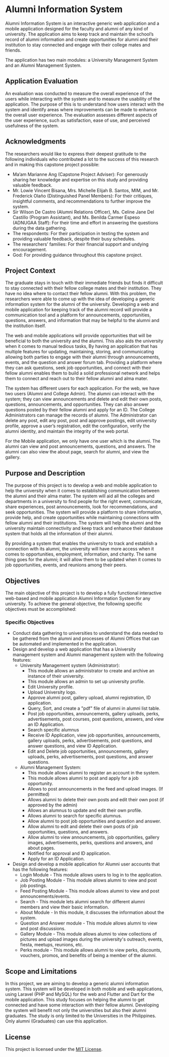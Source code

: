 # Alumni Information System

Alumni Information System is an interactive generic web application and a mobile application designed for the faculty and alumni of any kind of university. The application aims to keep track and maintain the school’s record of alumni information and create opportunities for alumni and their institution to stay connected and engage with their college mates and friends.

The application has two main modules: a University Management System and an Alumni Management System.

## Application Evaluation

An evaluation was conducted to measure the overall experience of the users while interacting with the system and to measure the usability of the application. The purpose of this is to understand how users interact with the system and identify areas where improvements can be made to enhance the overall user experience. The evaluation assesses different aspects of the user experience, such as satisfaction, ease of use, and perceived usefulness of the system.

## Acknowledgments

The researchers would like to express their deepest gratitude to the following individuals who contributed a lot to the success of this research and in making this capstone project possible:

- Ma’am Marianne Ang (Capstone Project Adviser): For generously sharing her knowledge and expertise on this study and providing valuable feedback.
- Mr. Lowie Vincent Bisana, Mrs. Michelle Elijah B. Santos, MIM, and Mr. Frederick Olaño (Distinguished Panel Members): For their critiques, insightful comments, and recommendations to further improve the system.
- Sir Wilson De Castro (Alumni Relations Officer), Ms. Celine Jane Del Castillo (Program Assistant), and Ms. Benilda Carmer Espeso (ADNUGAA Staff): For their time and effort in answering the questions during the data gathering.
- The respondents: For their participation in testing the system and providing valuable feedback, despite their busy schedules.
- The researchers’ families: For their financial support and undying encouragement.
- God: For providing guidance throughout this capstone project.

## Project Context
The graduate stays in touch with their immediate friends but finds it difficult to stay connected with their fellow college mates and their institution. They have no idea where to contact their fellow alumni. With this problem, the researchers were able to come up with the idea of developing a generic information system for the alumni of the university. Developing a web and mobile application for keeping track of the alumni record will provide a communication tool and a platform for announcements, opportunities, questions, answers, and information that may be helpful to the alumni and the institution itself.

The web and mobile applications will provide opportunities that will be beneficial to both the university and the alumni. This also aids the university when it comes to manual tedious tasks, By having an application that has multiple features for updating, maintaining, storing, and communicating allowing both parties to engage with their alumni through announcements, events, and the question and answer forum tab. Providing a platform where they can ask questions, seek job opportunities, and connect with their fellow alumni enables them to build a solid professional network and helps them to connect and reach out to their fellow alumni and alma mater.

The system has different users for each application. For the web, we have two users (Alumni and College Admin). The alumni can interact with the system; they can view announcements and delete and edit their own posts, questions, announcements, and opportunities. They can also answer questions posted by their fellow alumni and apply for an ID. The College Administrators can manage the records of alumni. The Administrator can delete any post, edit any post, post and approve postings, edit university profile, approve a user’s registration, edit the configuration, verify the alumni identity, and maintain the integrity of the web portal.

For the Mobile application, we only have one user which is the alumni. The alumni can view and post announcements, questions, and answers. The alumni can also view the about page, search for alumni, and view the gallery.

## Purpose and Description
The purpose of this project is to develop a web and mobile application to help the university when it comes to establishing communication between the alumni and their alma mater. The system will aid all the colleges and departments in a university to find people for the right event, communicate, share experiences, post announcements, look for recommendations, and seek opportunities. The system will provide a platform to share information, provide help, and create opportunities while maintaining connections with fellow alumni and their institutions. The system will help the alumni and the university maintain connectivity and keep track and enhance their database system that holds all the information of their alumni.

By providing a system that enables the university to track and establish a connection with its alumni, the university will have more access when it comes to opportunities, employment, information, and charity. The same thing goes for the alumni; it will allow them to be updated when it comes to job opportunities, events, and reunions among their peers.

## Objectives
The main objective of this project is to develop a fully functional interactive web-based and mobile application Alumni Information System for any university. To achieve the general objective, the following specific objectives must be accomplished:

### Specific Objectives
- Conduct data gathering to universities to understand the data needed to be gathered from the alumni and processes of Alumni Offices that can be automated and implemented in the application.
- Design and develop a web application that has a University management system and Alumni management system with the following features:
  - University Management system (Administrator):
    - This module allows an administrator to create and archive an instance of their university.
    - This module allows an admin to set up university profile.
    - Edit University profile.
    - Upload University logo.
    - Approve alumni post, gallery upload, alumni registration, ID application.
    - Query, Sort, and create a "pdf" file of alumni in alumni list table.
    - Post job opportunities, announcements, gallery uploads, perks, advertisements, post courses, post questions, answers, and view an ID Application.
    - Search specific alumnus
    - Receive ID Application, view job opportunities, announcements, gallery uploads, perks, advertisements, post questions, and answer questions, and view ID Application.
    - Edit and Delete job opportunities, announcements, gallery uploads, perks, advertisements, post questions, and answer questions.
  - Alumni Management System:
    - This module allows alumni to register an account in the system.
    - This module allows alumni to post and apply for a job opportunity.
    - Allows to post announcements in the feed and upload images. (If permitted)
    - Allows alumni to delete their own posts and edit their own post (if approved by the admin)
    - Allows an alumnus to update and edit their own profile.
    - Allows alumni to search for specific alumnus.
    - Allow alumni to post job opportunities and question and answer.
    - Allow alumni to edit and delete their own posts of job opportunities, questions, and answers.
    - Allow alumni to view announcements, job opportunities, gallery images, advertisements, perks, questions and answers, and about pages.
    - Notified for approval and ID application.
    - Apply for an ID Application.
- Design and develop a mobile application for Alumni user accounts that has the following features:
  - Login Module - This module allows users to log in to the application.
  - Job Posting Module - This module allows alumni to view and post job postings.
  - Feed Posting Module - This module allows alumni to view and post announcements/events.
  - Search - This module lets alumni search for different alumni members and view their basic information.
  - About Module - In this module, it discusses the information about the system.
  - Question and Answer module - This module allows alumni to view and post discussions.
  - Gallery Module - This module allows alumni to view collections of pictures and upload images during the university's outreach, events, fiesta, meetups, reunions, etc.
  - Perks module - This module allows alumni to view perks, discounts, vouchers, promos, and benefits of being a member of the alumni.

## Scope and Limitations
In this project, we are aiming to develop a generic alumni information system. This system will be developed in both mobile and web applications, using Laravel (PHP and MySQL) for the web and Flutter and Dart for the mobile application. This study focuses on helping the alumni to get connected and have some interaction with their fellow alumni. Developing the system will benefit not only the universities but also their alumni graduates. The study is only limited to the Universities in the Philippines. Only alumni (Graduates) can use this application.


## License

This project is licensed under the [MIT License](LICENSE).
